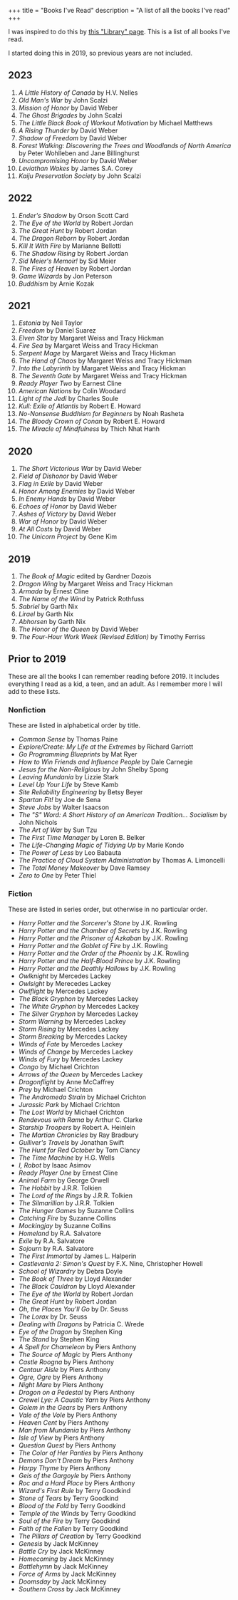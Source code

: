 +++
title = "Books I've Read"
description = "A list of all the books I've read"
+++

I was inspired to do this by [this "Library" page](http://tilde.town/~dustin/wiki/library). This is a list of all books I've read.

I started doing this in 2019, so previous years are not included.

## 2023

1. _A Little History of Canada_ by H.V. Nelles
2. _Old Man's War_ by John Scalzi
3. _Mission of Honor_ by David Weber
4. _The Ghost Brigades_ by John Scalzi
5. _The Little Black Book of Workout Motivation_ by Michael Matthews
6. _A Rising Thunder_ by David Weber
7. _Shadow of Freedom_ by David Weber
8. _Forest Walking: Discovering the Trees and Woodlands of North America_ by Peter Wohlleben and Jane Billinghurst
9. _Uncompromising Honor_ by David Weber
10. _Leviathan Wakes_ by James S.A. Corey
11. _Kaiju Preservation Society_ by John Scalzi

## 2022

1. _Ender's Shadow_ by Orson Scott Card
2. _The Eye of the World_ by Robert Jordan
3. _The Great Hunt_ by Robert Jordan
4. _The Dragon Reborn_ by Robert Jordan
5. _Kill It With Fire_ by Marianne Bellotti
6. _The Shadow Rising_ by Robert Jordan
7. _Sid Meier's Memoir!_ by Sid Meier
8. _The Fires of Heaven_ by Robert Jordan
9. _Game Wizards_ by Jon Peterson
10. _Buddhism_ by Arnie Kozak

## 2021

1. _Estonia_ by Neil Taylor
2. _Freedom_ by Daniel Suarez
3. _Elven Star_ by Margaret Weiss and Tracy Hickman
4. _Fire Sea_ by Margaret Weiss and Tracy Hickman
5. _Serpent Mage_ by Margaret Weiss and Tracy Hickman
6. _The Hand of Chaos_ by Margaret Weiss and Tracy Hickman
7. _Into the Labyrinth_ by Margaret Weiss and Tracy Hickman
8. _The Seventh Gate_ by Margaret Weiss and Tracy Hickman
9. _Ready Player Two_ by Earnest Cline
10. _American Nations_ by Colin Woodard
11. _Light of the Jedi_ by Charles Soule
12. _Kull: Exile of Atlantis_ by Robert E. Howard
13. _No-Nonsense Buddhism for Beginners_ by Noah Rasheta
14. _The Bloody Crown of Conan_ by Robert E. Howard
15. _The Miracle of Mindfulness_ by Thich Nhat Hanh

## 2020

1. _The Short Victorious War_ by David Weber
2. _Field of Dishonor_ by David Weber
3. _Flag in Exile_ by David Weber
4. _Honor Among Enemies_ by David Weber
5. _In Enemy Hands_ by David Weber
6. _Echoes of Honor_ by David Weber
7. _Ashes of Victory_ by David Weber
8. _War of Honor_ by David Weber
9. _At All Costs_ by David Weber
10. _The Unicorn Project_ by Gene Kim

## 2019

1. _The Book of Magic_ edited by Gardner Dozois
2. _Dragon Wing_ by Margaret Weiss and Tracy Hickman
3. _Armada_ by Ernest Cline
4. _The Name of the Wind_ by Patrick Rothfuss
5. _Sabriel_ by Garth Nix
6. _Lirael_ by Garth Nix
7. _Abhorsen_ by Garth Nix
8. _The Honor of the Queen_ by David Weber
9. _The Four-Hour Work Week (Revised Edition)_ by Timothy Ferriss

## Prior to 2019

These are all the books I can remember reading before 2019. It includes
everything I read as a kid, a teen, and an adult. As I remember more I
will add to these lists.

### Nonfiction

These are listed in alphabetical order by title.

-   _Common Sense_ by Thomas Paine
-   _Explore/Create: My Life at the Extremes_ by Richard Garriott
-   _Go Programming Blueprints_ by Mat Ryer
-   _How to Win Friends and Influence People_ by Dale Carnegie
-   _Jesus for the Non-Religious_ by John Shelby Spong
-   _Leaving Mundania_ by Lizzie Stark
-   _Level Up Your Life_ by Steve Kamb
-   _Site Reliability Engineering_ by Betsy Beyer
-   _Spartan Fit!_ by Joe de Sena
-   _Steve Jobs_ by Walter Isaacson
-   _The "S" Word: A Short History of an American Tradition... Socialism_ by John Nichols
-   _The Art of War_ by Sun Tzu
-   _The First Time Manager_ by Loren B. Belker
-   _The Life-Changing Magic of Tidying Up_ by Marie Kondo
-   _The Power of Less_ by Leo Babauta
-   _The Practice of Cloud System Administration_ by Thomas A. Limoncelli
-   _The Total Money Makeover_ by Dave Ramsey
-   _Zero to One_ by Peter Thiel

### Fiction

These are listed in series order, but otherwise in no particular order.

-   _Harry Potter and the Sorcerer's Stone_ by J.K. Rowling
-   _Harry Potter and the Chamber of Secrets_ by J.K. Rowling
-   _Harry Potter and the Prisoner of Azkaban_ by J.K. Rowling
-   _Harry Potter and the Goblet of Fire_ by J.K. Rowling
-   _Harry Potter and the Order of the Phoenix_ by J.K. Rowling
-   _Harry Potter and the Half-Blood Prince_ by J.K. Rowling
-   _Harry Potter and the Deathly Hallows_ by J.K. Rowling
-   _Owlknight_ by Mercedes Lackey
-   _Owlsight_ by Merecedes Lackey
-   _Owlflight_ by Mercedes Lackey
-   _The Black Gryphon_ by Mercedes Lackey
-   _The White Gryphon_ by Mercedes Lackey
-   _The Silver Gryphon_ by Mercedes Lackey
-   _Storm Warning_ by Mercedes Lackey
-   _Storm Rising_ by Mercedes Lackey
-   _Storm Breaking_ by Mercedes Lackey
-   _Winds of Fate_ by Mercedes Lackey
-   _Winds of Change_ by Mercedes Lackey
-   _Winds of Fury_ by Mercedes Lackey
-   _Congo_ by Michael Crichton
-   _Arrows of the Queen_ by Mercedes Lackey
-   _Dragonflight_ by Anne McCaffrey
-   _Prey_ by Michael Crichton
-   _The Andromeda Strain_ by Michael Crichton
-   _Jurassic Park_ by Michael Crichton
-   _The Lost World_ by Michael Crichton
-   _Rendevous with Rama_ by Arthur C. Clarke
-   _Starship Troopers_ by Robert A. Heinlein
-   _The Martian Chronicles_ by Ray Bradbury
-   _Gulliver's Travels_ by Jonathan Swift
-   _The Hunt for Red October_ by Tom Clancy
-   _The Time Machine_ by H.G. Wells
-   _I, Robot_ by Isaac Asimov
-   _Ready Player One_ by Ernest Cline
-   _Animal Farm_ by George Orwell
-   _The Hobbit_ by J.R.R. Tolkien
-   _The Lord of the Rings_ by J.R.R. Tolkien
-   _The Silmarillion_ by J.R.R. Tolkien
-   _The Hunger Games_ by Suzanne Collins
-   _Catching Fire_ by Suzanne Collins
-   _Mockingjay_ by Suzanne Collins
-   _Homeland_ by R.A. Salvatore
-   _Exile_ by R.A. Salvatore
-   _Sojourn_ by R.A. Salvatore
-   _The First Immortal_ by James L. Halperin
-   _Castlevania 2: Simon's Quest_ by F.X. Nine, Christopher Howell
-   _School of Wizardry_ by Debra Doyle
-   _The Book of Three_ by Lloyd Alexander
-   _The Black Cauldron_ by Lloyd Alexander
-   _The Eye of the World_ by Robert Jordan
-   _The Great Hunt_ by Robert Jordan
-   _Oh, the Places You'll Go_ by Dr. Seuss
-   _The Lorax_ by Dr. Seuss
-   _Dealing with Dragons_ by Patricia C. Wrede
-   _Eye of the Dragon_ by Stephen King
-   _The Stand_ by Stephen King
-   _A Spell for Chameleon_ by Piers Anthony
-   _The Source of Magic_ by Piers Anthony
-   _Castle Roogna_ by Piers Anthony
-   _Centaur Aisle_ by Piers Anthony
-   _Ogre, Ogre_ by Piers Anthony
-   _Night Mare_ by Piers Anthony
-   _Dragon on a Pedestal_ by Piers Anthony
-   _Crewel Lye: A Caustic Yarn_ by Piers Anthony
-   _Golem in the Gears_ by Piers Anthony
-   _Vale of the Vole_ by Piers Anthony
-   _Heaven Cent_ by Piers Anthony
-   _Man from Mundania_ by Piers Anthony
-   _Isle of View_ by Piers Anthony
-   _Question Quest_ by Piers Anthony
-   _The Color of Her Panties_ by Piers Anthony
-   _Demons Don't Dream_ by Piers Anthony
-   _Harpy Thyme_ by Piers Anthony
-   _Geis of the Gargoyle_ by Piers Anthony
-   _Roc and a Hard Place_ by Piers Anthony
-   _Wizard's First Rule_ by Terry Goodkind
-   _Stone of Tears_ by Terry Goodkind
-   _Blood of the Fold_ by Terry Goodkind
-   _Temple of the Winds_ by Terry Goodkind
-   _Soul of the Fire_ by Terry Goodkind
-   _Faith of the Fallen_ by Terry Goodkind
-   _The Pillars of Creation_ by Terry Goodkind
-   _Genesis_ by Jack McKinney
-   _Battle Cry_ by Jack McKinney
-   _Homecoming_ by Jack McKinney
-   _Battlehymn_ by Jack McKinney
-   _Force of Arms_ by Jack McKinney
-   _Doomsday_ by Jack McKinney
-   _Southern Cross_ by Jack McKinney
